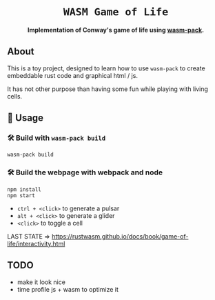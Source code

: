 <div align="center">

  <h1><code>WASM Game of Life</code></h1>

  <strong>Implementation of Conway's game of life using <a href="https://github.com/rustwasm/wasm-pack">wasm-pack</a>.</strong>

</div>

## About

This is a toy project, designed to learn how to use `wasm-pack` to create embeddable rust code and graphical html / js.

It has not other purpose than having some fun while playing with living cells.

## 🚴 Usage

### 🛠️ Build with `wasm-pack build`

```
wasm-pack build
```

### 🛠️ Build the webpage with webpack and node

```
npm install
npm start
```


- `ctrl + <click>` to generate a pulsar
- `alt + <click>` to generate a glider
- `<click>` to toggle a cell



LAST STATE => https://rustwasm.github.io/docs/book/game-of-life/interactivity.html

## TODO
 - make it look nice
 - time profile js + wasm to optimize it
